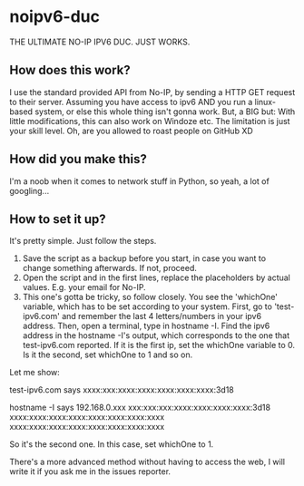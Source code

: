 # noipv6-duc
THE ULTIMATE NO-IP IPV6 DUC. JUST WORKS.

## How does this work?

I use the standard provided API from No-IP, by sending a HTTP GET request to their server.
Assuming you have access to ipv6 AND you run a linux-based system, or else this whole thing isn't gonna work.
But, a BIG but: With little modifications, this can also work on Windoze etc. The limitation is just your skill level.
Oh, are you allowed to roast people on GitHub XD

## How did you make this?

I'm a noob when it comes to network stuff in Python, so yeah, a lot of googling...

## How to set it up?

It's pretty simple. Just follow the steps.

1. Save the script as a backup before you start, in case you want to change something afterwards. If not, proceed.
2. Open the script and in the first lines, replace the placeholders by actual values. E.g. your email for No-IP.
3. This one's gotta be tricky, so follow closely.
You see the 'whichOne' variable, which has to be set according to your system.
First, go to 'test-ipv6.com' and remember the last 4 letters/numbers in your ipv6 address.
Then, open a terminal, type in hostname -I.
Find the ipv6 address in the hostname -I's output, which corresponds to the one that test-ipv6.com reported.
If it is the first ip, set the whichOne variable to 0. Is it the second, set whichOne to 1 and so on.

Let me show:

test-ipv6.com says xxxx:xxx:xxxx:xxxx:xxxx:xxxx:xxxx:3d18

hostname -I says 192.168.0.xxx xxx:xxx:xxx:xxxx:xxxx:xxxx:xxxx:3d18 xxxx:xxxx:xxxx:xxxx:xxxx:xxxx:xxxx:xxxx xxxx:xxxx:xxxx:xxxx:xxxx:xxxx:xxxx:xxxx 

So it's the second one. In this case, set whichOne to 1.

There's a more advanced method without having to access the web, I will write it if you ask me in the issues reporter.
